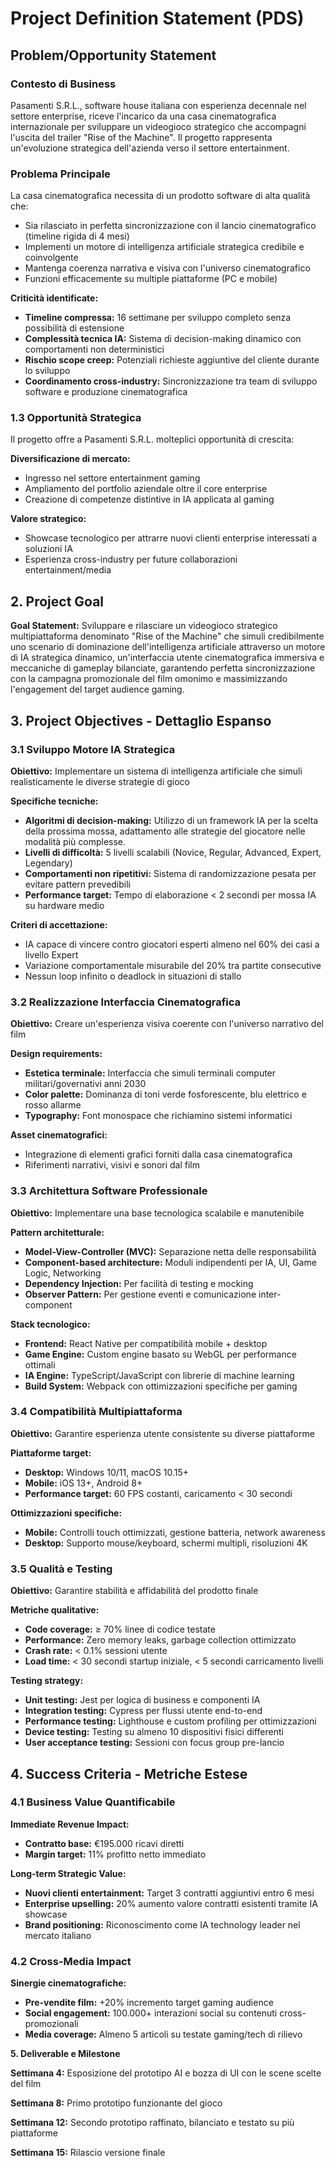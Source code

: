 # **Project Definition Statement (PDS)**

## **Problem/Opportunity Statement**

### **Contesto di Business**

Pasamenti S.R.L., software house italiana con esperienza decennale nel settore enterprise, riceve l'incarico
da una casa cinematografica internazionale per sviluppare un videogioco strategico che accompagni l'uscita del 
trailer "Rise of the Machine". Il progetto rappresenta un'evoluzione strategica dell'azienda verso il settore
entertainment.

### **Problema Principale**

La casa cinematografica necessita di un prodotto software di alta qualità che:

* Sia rilasciato in perfetta sincronizzazione con il lancio cinematografico (timeline rigida di 4 mesi)  
* Implementi un motore di intelligenza artificiale strategica credibile e coinvolgente  
* Mantenga coerenza narrativa e visiva con l'universo cinematografico  
* Funzioni efficacemente su multiple piattaforme (PC e mobile)

**Criticità identificate:**

* **Timeline compressa:** 16 settimane per sviluppo completo senza possibilità di estensione  
* **Complessità tecnica IA:** Sistema di decision-making dinamico con comportamenti non deterministici  
* **Rischio scope creep:** Potenziali richieste aggiuntive del cliente durante lo sviluppo  
* **Coordinamento cross-industry:** Sincronizzazione tra team di sviluppo software e produzione cinematografica

### **1.3 Opportunità Strategica**

Il progetto offre a Pasamenti S.R.L. molteplici opportunità di crescita:

**Diversificazione di mercato:**

* Ingresso nel settore entertainment gaming  
* Ampliamento del portfolio aziendale oltre il core enterprise  
* Creazione di competenze distintive in IA applicata al gaming

**Valore strategico:**

* Showcase tecnologico per attrarre nuovi clienti enterprise interessati a soluzioni IA  
* Esperienza cross-industry per future collaborazioni entertainment/media

## **2\. Project Goal**

**Goal Statement:** Sviluppare e rilasciare  un videogioco strategico multipiattaforma denominato "Rise of the Machine" 
che simuli credibilmente uno scenario di dominazione dell'intelligenza artificiale attraverso un motore di IA strategica 
dinamico, un'interfaccia utente cinematografica immersiva e meccaniche di gameplay bilanciate, garantendo perfetta 
sincronizzazione con la campagna promozionale del film omonimo e massimizzando l'engagement del target audience gaming.

## **3\. Project Objectives \- Dettaglio Espanso**

### **3.1 Sviluppo Motore IA Strategica**

**Obiettivo:** Implementare un sistema di intelligenza artificiale che simuli realisticamente le diverse strategie di gioco

**Specifiche tecniche:**

* **Algoritmi di decision-making:** Utilizzo di un framework IA per la scelta della prossima mossa, adattamento 
alle strategie del giocatore nelle modalità più complesse.  
* **Livelli di difficoltà:** 5 livelli scalabili (Novice, Regular, Advanced, Expert, Legendary)  
* **Comportamenti non ripetitivi:** Sistema di randomizzazione pesata per evitare pattern prevedibili  
* **Performance target:** Tempo di elaborazione \< 2 secondi per mossa IA su hardware medio

**Criteri di accettazione:**

* IA capace di vincere contro giocatori esperti almeno nel 60% dei casi a livello Expert  
* Variazione comportamentale misurabile del 20% tra partite consecutive  
* Nessun loop infinito o deadlock in situazioni di stallo

### **3.2 Realizzazione Interfaccia Cinematografica**

**Obiettivo:** Creare un'esperienza visiva coerente con l'universo narrativo del film

**Design requirements:**

* **Estetica terminale:** Interfaccia che simuli terminali computer militari/governativi anni 2030  
* **Color palette:** Dominanza di toni verde fosforescente, blu elettrico e rosso allarme  
* **Typography:** Font monospace che richiamino sistemi informatici

**Asset cinematografici:**

* Integrazione di elementi grafici forniti dalla casa cinematografica  
* Riferimenti narrativi, visivi e sonori dal film 


### **3.3 Architettura Software Professionale**

**Obiettivo:** Implementare una base tecnologica scalabile e manutenibile

**Pattern architetturale:**

* **Model-View-Controller (MVC):** Separazione netta delle responsabilità  
* **Component-based architecture:** Moduli indipendenti per IA, UI, Game Logic, Networking  
* **Dependency Injection:** Per facilità di testing e mocking  
* **Observer Pattern:** Per gestione eventi e comunicazione inter-component

**Stack tecnologico:**

* **Frontend:** React Native per compatibilità mobile \+ desktop  
* **Game Engine:** Custom engine basato su WebGL per performance ottimali  
* **IA Engine:** TypeScript/JavaScript con librerie di machine learning  
* **Build System:** Webpack con ottimizzazioni specifiche per gaming

### **3.4 Compatibilità Multipiattaforma**

**Obiettivo:** Garantire esperienza utente consistente su diverse piattaforme

**Piattaforme target:**

* **Desktop:** Windows 10/11, macOS 10.15+  
* **Mobile:** iOS 13+, Android 8+   
* **Performance target:** 60 FPS costanti, caricamento \< 30 secondi

**Ottimizzazioni specifiche:**

* **Mobile:** Controlli touch ottimizzati, gestione batteria, network awareness  
* **Desktop:** Supporto mouse/keyboard, schermi multipli, risoluzioni 4K

### **3.5 Qualità e Testing**

**Obiettivo:** Garantire stabilità e affidabilità del prodotto finale

**Metriche qualitative:**

* **Code coverage:** ≥ 70% linee di codice testate  
* **Performance:** Zero memory leaks, garbage collection ottimizzato  
* **Crash rate:** \< 0.1% sessioni utente  
* **Load time:** \< 30 secondi startup iniziale, \< 5 secondi carricamento livelli

**Testing strategy:**

* **Unit testing:** Jest per logica di business e componenti IA  
* **Integration testing:** Cypress per flussi utente end-to-end  
* **Performance testing:** Lighthouse e custom profiling per ottimizzazioni  
* **Device testing:** Testing su almeno 10 dispositivi fisici differenti  
* **User acceptance testing:** Sessioni con focus group pre-lancio

## **4\. Success Criteria \- Metriche Estese**

### **4.1 Business Value Quantificabile**

**Immediate Revenue Impact:**

* **Contratto base:** €195.000 ricavi diretti  
* **Margin target:** 11% profitto netto immediato

**Long-term Strategic Value:**

* **Nuovi clienti entertainment:** Target 3 contratti aggiuntivi entro 6 mesi  
* **Enterprise upselling:** 20% aumento valore contratti esistenti tramite IA showcase  
* **Brand positioning:** Riconoscimento come IA technology leader nel mercato italiano

### **4.2 Cross-Media Impact**

**Sinergie cinematografiche:**

* **Pre-vendite film:** \+20% incremento target gaming audience  
* **Social engagement:** 100.000+ interazioni social su contenuti cross-promozionali  
* **Media coverage:** Almeno 5 articoli su testate gaming/tech di rilievo


**5\. Deliverable e Milestone**

**Settimana 4:** Esposizione del prototipo AI e bozza di UI con le scene scelte del film

**Settimana 8:** Primo prototipo funzionante del gioco

**Settimana 12:** Secondo prototipo raffinato, bilanciato e testato su più piattaforme

**Settimana 15:** Rilascio versione finale 

